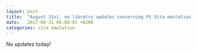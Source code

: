 ```yaml
---
layout: post
title:  "August 31st, no libretro updates concerning PS Vita emulation and emulators"
date:   2017-08-31 06:00:01 +0200
categories: vita emulation
---
```


No updates today!
